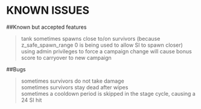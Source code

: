 # KNOWN ISSUES

##Known but accepted features  
> tank sometimes spawns close to/on survivors (because z_safe_spawn_range 0 is being used to allow SI to spawn closer)  
> using admin privileges to force a campaign change will cause bonus score to carryover to new campaign  

##Bugs     
> sometimes survivors do not take damage  
> sometimes survivors stay dead after wipes  
> sometimes a cooldown period is skipped in the stage cycle, causing a 24 SI hit




